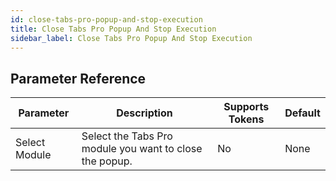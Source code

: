 ```yaml
---
id: close-tabs-pro-popup-and-stop-execution
title: Close Tabs Pro Popup And Stop Execution
sidebar_label: Close Tabs Pro Popup And Stop Execution
---
```





## Parameter Reference
| Parameter | Description | Supports Tokens | Default |
| -- | -- | -- | -- |
| Select Module | Select the Tabs Pro module you want to close the popup. | No | None |
